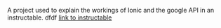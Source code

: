A project used to explain the workings of Ionic and the google API in an instructable.
dfdf
[link to instructable](http://www.instructables.com/id/Creating-an-Android-app-using-Ionic/)

